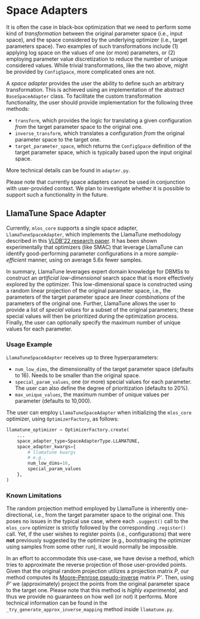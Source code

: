 # Space Adapters

It is often the case in black-box optimization that we need to perform some kind of *transformation* between the original parameter space (i.e., input space), and the space considered by the underlying optimizer (i.e., target parameters space).
Two examples of such transformations include (1) applying log space on the values of one (or more) parameters, or (2) employing parameter value discretization to reduce the number of unique considered values.
While trivial transformations, like the two above, might be provided by `ConfigSpace`, more complicated ones are not.

A *space adapter* provides the user the ability to define such an arbitrary transformation.
This is achieved using an implementation of the abstract `BaseSpaceAdapter` class.
To facilitate the custom transformation functionality, the user should provide implementation for the following three methods:

- `transform`, which provides the logic for translating a given configuration *from* the target parameter space to the original one.
- `inverse_transform`, which translates a configuration *from* the original parameter space to the target one.
- `target_parameter_space`, which returns the `ConfigSpace` definition of the target parameter space, which is typically based upon the input original space.

More technical details can be found in `adapter.py`.

Please note that currently space adapters cannot be used in conjunction with user-provided context. We plan to investigate whether it is possible to support such a functionality in the future.

## LlamaTune Space Adapter

Currently, `mlos_core` supports a single space adapter, `LlamaTuneSpaceAdapter`, which implements the LlamaTune methodology described in this [VLDB'22 research paper](https://www.vldb.org/pvldb/vol15/p2953-kanellis.pdf).
It has been shown experimentally that optimizers (like SMAC) that leverage LlamaTune can identify good-performing parameter configurations in a more *sample-efficient* manner, using on average 5.6x fewer samples.

In summary, LlamaTune leverages expert domain knowledge for DBMSs to construct an *artificial low-dimensional* search space that is more effectively explored by the optimizer.
This low-dimensional space is constructed using a random linear projection of the original parameter space, i.e., the parameters of the target parameter space are *linear combinations* of the parameters of the original one.
Further, LlamaTune allows the user to provide a list of *special values* for a subset of the original parameters; these special values will then be prioritized during the optimization process.
Finally, the user can optionally specify the maximum number of unique values for each parameter.

### Usage Example

`LlamaTuneSpaceAdapter` receives up to three hyperparameters:

- `num_low_dims`, the dimensionality of the target parameter space (defaults to 16). Needs to be smaller than the original space.
- `special_param_values`, one (or more) special values for each parameter. The user can also define the degree of prioritization (defaults to 20%).
- `max_unique_values`, the maximum number of unique values per parameter (defaults to 10,000).

The user can employ `LlamaTuneSpaceAdapter` when initializing the `mlos_core` optimizer, using `OptimizerFactory`, as follows:

```python
llamatune_optimizer = OptimizerFactory.create(
    ...
    space_adapter_type=SpaceAdapterType.LLAMATUNE,
    space_adapter_kwargs={
        # llamatune kwargs
        # e.g.,
        num_low_dims=16,
        special_param_values
    },
)
```

### Known Limitations

The random projection method employed by LlamaTune is inherently one-directional, i.e., from the target parameter space to the original one. This poses no issues in the typical use case, where each `.suggest()` call to the `mlos_core` optimizer is strictly followed by the corresponding `.register()` call. Yet, if the user wishes to register points (i.e., configurations) that were **not** previously suggested by the optimizer (e.g., bootstraping the optimizer using samples from some other run), it would normally be impossible.

In an effort to accommodate this use-case, we have devise a method, which tries to approximate the reverse projection of those user-provided points. Given that the original random projection utilizes a projection matrix *P*, our method computes its [Moore–Penrose pseudo-inverse](https://en.wikipedia.org/wiki/Moore%E2%80%93Penrose_inverse) matrix *P'*. Then, using *P'* we (approximately) project the points from the original parameter space to the target one. Please note that this method is *highly experimental*, and thus we provide no guarantees on how well (or not) it performs. More technical information can be found in the `_try_generate_approx_inverse_mapping` method inside `llamatune.py`.
